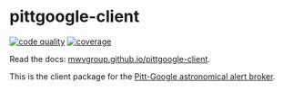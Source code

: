 # pittgoogle-client

[![code quality](https://app.codacy.com/project/badge/Grade/ec909deaf09840f3b3f645f045dea468)](https://app.codacy.com/gh/mwvgroup/pittgoogle-client/dashboard)
[![coverage](https://app.codacy.com/project/badge/Coverage/ec909deaf09840f3b3f645f045dea468)](https://app.codacy.com/gh/mwvgroup/pittgoogle-client/dashboard)

Read the docs: [mwvgroup.github.io/pittgoogle-client](https://mwvgroup.github.io/pittgoogle-client/).

This is the client package for the
[Pitt-Google astronomical alert broker](https://pitt-broker.rtfd.io/).
